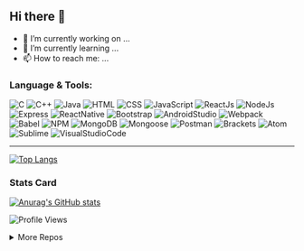 ## Hi there 👋


<!-- **YOLIN00/YOLIN00** is a ✨ _special_ ✨ repository because its `README.md` (this file) appears on your GitHub profile.

Here are some ideas to get you started: -->

- :iphone: I’m currently working on ...
- :thought_balloon: I’m currently learning ...
- 📫 How to reach me: ...
<!-- - 😄 Pronouns: ...
- ⚡ Fun fact: ... -->
<!-- - 👯 I’m looking to collaborate on ...
- 🤔 I’m looking for help with ...
- 💬 Ask me about ... -->

### Language & Tools:

   ![C](https://img.shields.io/badge/C--critical?style=for-the-badge&logo=C&color=A8B9CC&labelColor=21223e)
   ![C++](https://img.shields.io/badge/C++--critical?style=for-the-badge&logo=c%2B%2B&color=00599C&labelColor=)
   ![Java](https://img.shields.io/badge/Java--critical?style=for-the-badge&logo=Java&color=007396&labelColor=21223e)
   ![HTML](https://img.shields.io/badge/HTML--critical?style=for-the-badge&logo=HTML5&color=E34F26&labelColor=)
   ![CSS](https://img.shields.io/badge/CSS--critical?style=for-the-badge&logo=CSS3&color=1572B6&labelColor=21223e)
   ![JavaScript](https://img.shields.io/badge/JavaScript--critical?style=for-the-badge&logo=JavaScript&color=F7DF1E)
   ![ReactJs](https://img.shields.io/badge/React%20Js--critical?style=for-the-badge&logo=React&color=61DAFB&labelColor=21223e)
   ![NodeJs](https://img.shields.io/badge/Node.Js--critical?style=for-the-badge&logo=Node.js&color=339933&labelColor=21223e)
   ![Express](https://img.shields.io/badge/ExpressJs--critical?style=for-the-badge&logo=Express&color=000000)
   ![ReactNative](https://img.shields.io/badge/React%20Native--critical?style=for-the-badge&logo=React&color=61DAFB&labelColor=21223e)
   ![Bootstrap](https://img.shields.io/badge/Bootstrap--critical?style=for-the-badge&logo=Bootstrap&color=7952B3)
   ![AndroidStudio](https://img.shields.io/badge/Android%20Studio--critical?style=for-the-badge&logo=Android%20Studio&color=&labelColor=21223e)
   ![Webpack](https://img.shields.io/badge/WEBPACK--critical?style=for-the-badge&logo=Webpack&color=8DD6F9)
   ![Babel](https://img.shields.io/badge/Babel--critical?style=for-the-badge&logo=Babel&color=F9DC3E&labelColor=21223e)
   ![NPM](https://img.shields.io/badge/NPM--critical?style=for-the-badge&logo=npm&color=CB3837)
   ![MongoDB](https://img.shields.io/badge/MongoDB--critical?style=for-the-badge&logo=MongoDB&color=47A248&labelColor=21223e)
   ![Mongoose](https://img.shields.io/badge/Mongoose--critical?style=for-the-badge&logo=Mongoose&color=47A248)
   ![Postman](https://img.shields.io/badge/Postman--critical?style=for-the-badge&logo=Postman&color=FF6C37&labelColor=21223e)
   ![Brackets](https://img.shields.io/badge/Brackets--critical?style=for-the-badge&logo=&color=)
   ![Atom](https://img.shields.io/badge/Atom--critical?style=for-the-badge&logo=Atom&color=66595C&labelColor=21223e)
   ![Sublime](https://img.shields.io/badge/Sublime--critical?style=for-the-badge&logo=Sublime%20Text&color=FF9800)
   ![VisualStudioCode](https://img.shields.io/badge/VS%20Code--critical?style=for-the-badge&logo=Visual%20Studio%20Code&color=007ACC&labelColor=21223e)
   
------------
   [![Top Langs](https://github-readme-stats.vercel.app/api/top-langs/?username=anuraghazra&hide=glsl&layout=compact&&langs_count=6&theme=cobalt)](https://github.com/anuraghazra/github-readme-stats)
### Stats Card
[![Anurag's GitHub stats](https://github-readme-stats.vercel.app/api?username=yolin00&show_icons=true&count_private=true&include_all_commits=true&theme=dracula)](https://github.com/anuraghazra/github-readme-stats)
<!-- visitor 
<img src = "https://gpvc.arturio.dev/yolin00">systemfault
<img src = "https://badges.pufler.dev/visits/yolin00/yolin00">
<img src = "https://visitor-badge.glitch.me/badge?page_id=yolin00.yolin00">systemfault
-->


![Profile Views](https://visitor-badge.glitch.me/badge?page_id=yolin00.yolin00)
<!-- https://gpvc.arturio.dev/yolin00 -->
<!-- [![Yolin](https://badges.pufler.dev/visits/yolin00/yolin00)](https://badges.pufler.dev) -->
<details>
   <summary>More Repos</summary>   
   
   [![Readme Card](https://github-readme-stats.vercel.app/api/pin/?username=anuraghazra&repo=github-readme-stats)](https://github.com/anuraghazra/github-readme-stats)

   [![Readme Card](https://github-readme-stats.vercel.app/api/pin/?username=anuraghazra&repo=github-readme-stats)](https://github.com/anuraghazra/github-readme-stats)

</details>
